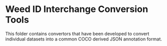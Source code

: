 # Weed ID Interchange Conversion Tools

This folder contains convertors that have been developed to convert individual datasets into a common COCO derived JSON annotation format. 
